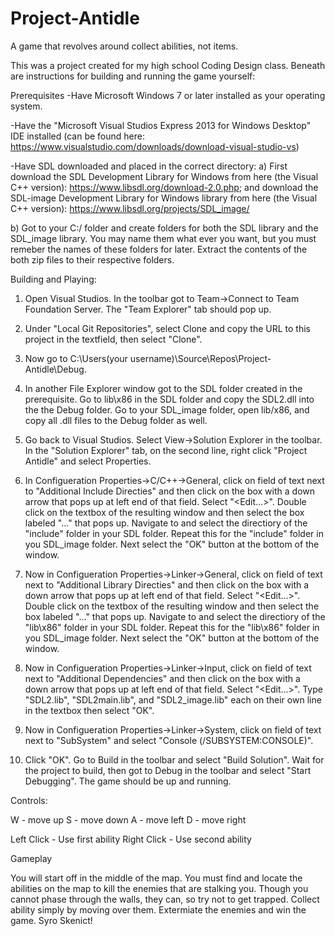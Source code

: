 # Project-Antidle
A game that revolves around collect abilities, not items.

This was a project created for my high school Coding Design class. Beneath are instructions for building and running the game yourself:

Prerequisites
-Have Microsoft Windows 7 or later installed as your operating system.

-Have the "Microsoft Visual Studios Express 2013 for Windows Desktop" IDE installed (can be found here: https://www.visualstudio.com/downloads/download-visual-studio-vs)

-Have SDL downloaded and placed in the correct directory:
a)  First download the SDL Development Library for Windows from here (the Visual C++ version):
    https://www.libsdl.org/download-2.0.php; and download the SDL-image Development Library for Windows library from here (the
    Visual C++ version): https://www.libsdl.org/projects/SDL_image/

b)  Got to your C:/ folder and create folders for both the SDL library and the SDL_image library. You may name them what ever
    you want, but you must remeber the names of these folders for later. Extract the contents of the both zip files to their
    respective folders.

Building and Playing:
1)  Open Visual Studios. In the toolbar got to Team->Connect to Team Foundation Server. The "Team Explorer" tab should pop up.

2)  Under "Local Git Repositories", select Clone and copy the URL to this project in the textfield, then select "Clone".

3)  Now go to C:\Users\(your username)\Source\Repos\Project-Antidle\Debug.

4)  In another File Explorer window got to the SDL folder created in the prerequisite. Go to lib\x86 in the SDL folder and copy
    the SDL2.dll into the the Debug folder. Go to your SDL_image folder, open lib/x86, and copy all .dll files to the Debug
    folder as well.

5)  Go back to Visual Studios. Select View->Solution Explorer in the toolbar. In the "Solution Explorer" tab, on the second
    line, right click "Project Antidle" and select Properties.

6)  In Configueration Properties->C/C++->General, click on field of text next to "Additional Include Directies" and then click
    on the box with a down arrow that pops up at left end of that field. Select "<Edit...>". Double click on the textbox of the
    resulting window and then select the box labeled "..." that pops up. Navigate to and select the directiory of the "include"
    folder in your SDL folder. Repeat this for the "include" folder in you SDL_image folder. Next select the "OK" button at the
    bottom of the window.

7)  Now in Configueration Properties->Linker->General, click on field of text next to "Additional Library Directies" and then
    click on the box with a down arrow that pops up at left end of that field. Select "<Edit...>". Double click on the textbox
    of the resulting window and then select the box labeled "..." that pops up. Navigate to and select the directiory of the
    "lib\x86" folder in your SDL folder. Repeat this for the "lib\x86" folder in you SDL_image folder. Next select the "OK"
    button at the bottom of the window.

8)  Now in Configueration Properties->Linker->Input, click on field of text next to "Additional Dependencies" and then
    click on the box with a down arrow that pops up at left end of that field. Select "<Edit...>". Type "SDL2.lib",
    "SDL2main.lib", and "SDL2_image.lib" each on their own line in the textbox then select "OK".
    
9)  Now in Configueration Properties->Linker->System, click on field of text next to "SubSystem" and select "Console
    (/SUBSYSTEM:CONSOLE)".

10) Click "OK". Go to Build in the toolbar and select "Build Solution". Wait for the project to build, then got to Debug in the
    toolbar and select "Start Debugging". The game should be up and running.

Controls:

W - move up
S - move down
A - move left
D - move right

Left Click - Use first ability
Right Click - Use second ability

Gameplay

You will start off in the middle of the map. You must find and locate the abilities on the map to kill the enemies that are stalking you. Though you cannot phase through the walls, they can, so try not to get trapped. Collect ability simply by moving over them. Extermiate the enemies and win the game. Syro Skenict!
